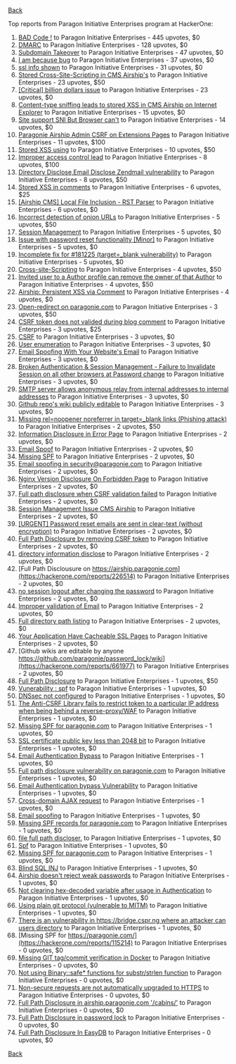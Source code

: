 [Back](../README.md)

Top reports from Paragon Initiative Enterprises program at HackerOne:

1. [BAD Code !](https://hackerone.com/reports/180074) to Paragon Initiative Enterprises - 445 upvotes, $0
2. [DMARC](https://hackerone.com/reports/179828) to Paragon Initiative Enterprises - 128 upvotes, $0
3. [Subdomain Takeover](https://hackerone.com/reports/180393) to Paragon Initiative Enterprises - 47 upvotes, $0
4. [I am because bug](https://hackerone.com/reports/226094) to Paragon Initiative Enterprises - 37 upvotes, $0
5. [ssl info shown](https://hackerone.com/reports/149369) to Paragon Initiative Enterprises - 31 upvotes, $0
6. [Stored Cross-Site-Scripting in CMS Airship's](https://hackerone.com/reports/148741) to Paragon Initiative Enterprises - 23 upvotes, $50
7. [[Critical] billion dollars issue](https://hackerone.com/reports/244836) to Paragon Initiative Enterprises - 23 upvotes, $0
8. [Content-type sniffing leads to stored XSS in CMS Airship on Internet Explorer](https://hackerone.com/reports/151231) to Paragon Initiative Enterprises - 15 upvotes, $0
9. [Site support SNI But Browser can't](https://hackerone.com/reports/149442) to Paragon Initiative Enterprises - 14 upvotes, $0
10. [Paragonie Airship Admin CSRF on Extensions Pages](https://hackerone.com/reports/243094) to Paragon Initiative Enterprises - 11 upvotes, $100
11. [Stored XSS using](https://hackerone.com/reports/148853) to Paragon Initiative Enterprises - 10 upvotes, $50
12. [Improper access control lead](https://hackerone.com/reports/273805) to Paragon Initiative Enterprises - 8 upvotes, $100
13. [Directory Disclose,Email Disclose Zendmail vulnerability](https://hackerone.com/reports/228112) to Paragon Initiative Enterprises - 8 upvotes, $50
14. [Stored XSS in comments](https://hackerone.com/reports/148751) to Paragon Initiative Enterprises - 6 upvotes, $25
15. [[Airship CMS] Local File Inclusion - RST Parser](https://hackerone.com/reports/179034) to Paragon Initiative Enterprises - 6 upvotes, $0
16. [Incorrect detection of onion URLs](https://hackerone.com/reports/181210) to Paragon Initiative Enterprises - 5 upvotes, $50
17. [Session Management](https://hackerone.com/reports/145300) to Paragon Initiative Enterprises - 5 upvotes, $0
18. [Issue with password reset functionality [Minor]](https://hackerone.com/reports/149027) to Paragon Initiative Enterprises - 5 upvotes, $0
19. [Incomplete fix for #181225 (target=_blank vulnerability)](https://hackerone.com/reports/226104) to Paragon Initiative Enterprises - 5 upvotes, $0
20. [Cross-site-Scripting](https://hackerone.com/reports/226203) to Paragon Initiative Enterprises - 4 upvotes, $50
21. [Invited user to a Author profile can remove the owner of that Author](https://hackerone.com/reports/274541) to Paragon Initiative Enterprises - 4 upvotes, $50
22. [Airship: Persistent XSS via Comment](https://hackerone.com/reports/301973) to Paragon Initiative Enterprises - 4 upvotes, $0
23. [Open-redirect on paragonie.com](https://hackerone.com/reports/113112) to Paragon Initiative Enterprises - 3 upvotes, $50
24. [CSRF token does not valided during blog comment](https://hackerone.com/reports/273998) to Paragon Initiative Enterprises - 3 upvotes, $25
25. [CSRF](https://hackerone.com/reports/115323) to Paragon Initiative Enterprises - 3 upvotes, $0
26. [User enumeration](https://hackerone.com/reports/148911) to Paragon Initiative Enterprises - 3 upvotes, $0
27. [Email Spoofing With Your Website's Email](https://hackerone.com/reports/163156) to Paragon Initiative Enterprises - 3 upvotes, $0
28. [Broken Authentication &amp; Session Management - Failure to Invalidate Session on all other browsers at Password change](https://hackerone.com/reports/226712) to Paragon Initiative Enterprises - 3 upvotes, $0
29. [SMTP server allows anonymous relay from internal addresses to internal addresses](https://hackerone.com/reports/144385) to Paragon Initiative Enterprises - 3 upvotes, $0
30. [Github repo's wiki publicly editable](https://hackerone.com/reports/461429) to Paragon Initiative Enterprises - 3 upvotes, $0
31. [Missing rel=noopener noreferrer in target=_blank links (Phishing attack)](https://hackerone.com/reports/181225) to Paragon Initiative Enterprises - 2 upvotes, $50
32. [Information Disclosure in Error Page](https://hackerone.com/reports/115219) to Paragon Initiative Enterprises - 2 upvotes, $0
33. [Email Spoof](https://hackerone.com/reports/115452) to Paragon Initiative Enterprises - 2 upvotes, $0
34. [Missing SPF](https://hackerone.com/reports/115294) to Paragon Initiative Enterprises - 2 upvotes, $0
35. [Email spoofing in security@paragonie.com](https://hackerone.com/reports/148763) to Paragon Initiative Enterprises - 2 upvotes, $0
36. [Nginx Version Disclosure On Forbidden Page](https://hackerone.com/reports/148768) to Paragon Initiative Enterprises - 2 upvotes, $0
37. [Full path disclosure when CSRF validation failed](https://hackerone.com/reports/148890) to Paragon Initiative Enterprises - 2 upvotes, $0
38. [Session Management Issue CMS Airship](https://hackerone.com/reports/148914) to Paragon Initiative Enterprises - 2 upvotes, $0
39. [[URGENT] Password reset emails are sent in clear-text (without encryption)](https://hackerone.com/reports/149028) to Paragon Initiative Enterprises - 2 upvotes, $0
40. [Full Path Disclosure by removing CSRF token](https://hackerone.com/reports/150018) to Paragon Initiative Enterprises - 2 upvotes, $0
41. [directory information disclose](https://hackerone.com/reports/226212) to Paragon Initiative Enterprises - 2 upvotes, $0
42. [Full Path Disclousure on https://airship.paragonie.com](https://hackerone.com/reports/226514) to Paragon Initiative Enterprises - 2 upvotes, $0
43. [no session logout after changing the password](https://hackerone.com/reports/226518) to Paragon Initiative Enterprises - 2 upvotes, $0
44. [Improper validation of Email](https://hackerone.com/reports/226334) to Paragon Initiative Enterprises - 2 upvotes, $0
45. [Full directory path listing](https://hackerone.com/reports/230098) to Paragon Initiative Enterprises - 2 upvotes, $0
46. [Your Application Have Cacheable SSL Pages](https://hackerone.com/reports/115296) to Paragon Initiative Enterprises - 2 upvotes, $0
47. [Github wikis are editable by anyone https://github.com/paragonie/password_lock/wiki](https://hackerone.com/reports/661977) to Paragon Initiative Enterprises - 2 upvotes, $0
48. [Full Path Disclosure](https://hackerone.com/reports/115337) to Paragon Initiative Enterprises - 1 upvotes, $50
49. [Vunerability : spf](https://hackerone.com/reports/130990) to Paragon Initiative Enterprises - 1 upvotes, $0
50. [DNSsec not configured](https://hackerone.com/reports/115246) to Paragon Initiative Enterprises - 1 upvotes, $0
51. [The Anti-CSRF Library fails to restrict token to a particular IP address when being behind a reverse-proxy/WAF](https://hackerone.com/reports/134894) to Paragon Initiative Enterprises - 1 upvotes, $0
52. [Missing SPF for paragonie.com](https://hackerone.com/reports/115315) to Paragon Initiative Enterprises - 1 upvotes, $0
53. [SSL certificate public key less than 2048 bit](https://hackerone.com/reports/115271) to Paragon Initiative Enterprises - 1 upvotes, $0
54. [Email Authentication Bypass](https://hackerone.com/reports/135283) to Paragon Initiative Enterprises - 1 upvotes, $0
55. [Full path disclosure vulnerability on paragonie.com](https://hackerone.com/reports/145260) to Paragon Initiative Enterprises - 1 upvotes, $0
56. [Email Authentication bypass Vulnerability](https://hackerone.com/reports/115245) to Paragon Initiative Enterprises - 1 upvotes, $0
57. [Cross-domain AJAX request](https://hackerone.com/reports/113339) to Paragon Initiative Enterprises - 1 upvotes, $0
58. [Email spoofing](https://hackerone.com/reports/115232) to Paragon Initiative Enterprises - 1 upvotes, $0
59. [Missing SPF records for paragonie.com](https://hackerone.com/reports/115250) to Paragon Initiative Enterprises - 1 upvotes, $0
60. [file full path discloser.](https://hackerone.com/reports/116057) to Paragon Initiative Enterprises - 1 upvotes, $0
61. [Spf](https://hackerone.com/reports/116927) to Paragon Initiative Enterprises - 1 upvotes, $0
62. [Missing SPF for paragonie.com](https://hackerone.com/reports/115390) to Paragon Initiative Enterprises - 1 upvotes, $0
63. [Blind SQL INJ](https://hackerone.com/reports/115304) to Paragon Initiative Enterprises - 1 upvotes, $0
64. [Airship doesn't reject weak passwords](https://hackerone.com/reports/148903) to Paragon Initiative Enterprises - 1 upvotes, $0
65. [Not clearing hex-decoded variable after usage in Authentication](https://hackerone.com/reports/168293) to Paragon Initiative Enterprises - 1 upvotes, $0
66. [Using plain git protocol (vulnerable to MITM)](https://hackerone.com/reports/181214) to Paragon Initiative Enterprises - 1 upvotes, $0
67. [There is an vulnerability in https://bridge.cspr.ng where an attacker can users directory](https://hackerone.com/reports/226505) to Paragon Initiative Enterprises - 1 upvotes, $0
68. [Missing SPF for https://paragonie.com/](https://hackerone.com/reports/115214) to Paragon Initiative Enterprises - 0 upvotes, $0
69. [Missing GIT tag/commit verification in Docker](https://hackerone.com/reports/181212) to Paragon Initiative Enterprises - 0 upvotes, $0
70. [Not using Binary::safe* functions for substr/strlen function](https://hackerone.com/reports/181315) to Paragon Initiative Enterprises - 0 upvotes, $0
71. [Non-secure requests are not automatically upgraded to HTTPS](https://hackerone.com/reports/241950) to Paragon Initiative Enterprises - 0 upvotes, $0
72. [Full Path Disclosure in airship.paragonie.com '/cabins/'](https://hackerone.com/reports/226343) to Paragon Initiative Enterprises - 0 upvotes, $0
73. [Full Path Disclosure in password lock](https://hackerone.com/reports/115422) to Paragon Initiative Enterprises - 0 upvotes, $0
74. [Full Path Disclosure In EasyDB](https://hackerone.com/reports/119494) to Paragon Initiative Enterprises - 0 upvotes, $0


[Back](../README.md)